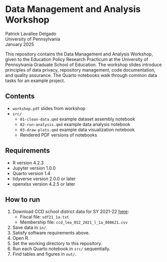 # Data Management and Analysis Workshop
Patrick Lavallee Delgado \
University of Pennsylvania \
January 2025

This repository contains the Data Management and Analysis Workshop, given to the Education Policy Research Practicum at the University of Pennsylvania Graduate School of Education. The workshop slides introduce principles of data privacy, repository management, code documentation, and quality assurance. The Quarto notebooks walk through common data tasks for an example project.

## Contents
- `workshop.pdf` slides from workshop
- `src/`
  - `01-clean-data.qmd` example dataset assembly notebook
  - `02-run-analysis.qmd` example data analysis notebook
  - `03-draw-plots.qmd` example data visualization notebook
  - Rendered PDF versions of notebooks

## Requirements
- R version 4.2.3
- Jupyter version 1.0.0
- Quarto version 1.4
- tidyverse version 2.0.0 or later
- openxlsx version 4.2.5 or later

## How to run
1. Download CCD school district data for SY 2021-22 [here](https://nces.ed.gov/ccd/files.asp):
    - Fiscal file: `sdf21_1a.txt`
    - Membership file: `ccd_lea_052_2021_l_1a_080621.csv`
2. Save data in `in/`.
3. Satisfy software requirements above.
4. Open R.
5. Set the working directory to this repository.
6. Run each Quarto notebook in `src/` sequentially.
7. Find tables and figures in `out/`.
